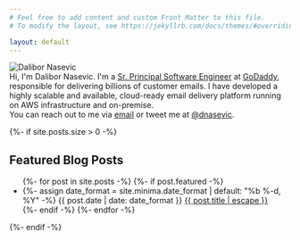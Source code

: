 ```yaml
---
# Feel free to add content and custom Front Matter to this file.
# To modify the layout, see https://jekyllrb.com/docs/themes/#overriding-theme-defaults

layout: default
---
```


<div class='primary-avatar'>
  <img alt="Dalibor Nasevic" src="/assets/dalibor.nasevic.profile.jpg" title="Dalibor Nasevic">
</div>

<div class='primary-about'>
  Hi, I'm Dalibor Nasevic. I'm a <a href="https://www.linkedin.com/in/dalibornasevic" target="_blank" title="My LinkedIn profile">Sr. Principal Software Engineer</a> at <a href="https://www.godaddy.com" target="_blank">GoDaddy</a>, responsible for delivering billions of customer emails. I have developed a highly scalable and available, cloud-ready email delivery platform running on AWS infrastructure and on-premise.
  <br>
  You can reach out to me via <a href="mailto:dalibor.nasevic@gmail.com" title="Email">email</a> or tweet me at <a href="https://twitter.com/dnasevic" title="Twitter" target="_blank">@dnasevic</a>.
</div>

{%- if site.posts.size > 0 -%}
<div class='primary-posts'>
  <h2 class="post-list-heading">Featured Blog Posts</h2>
  <ul class="post-list">
    {%- for post in site.posts -%}
      {%- if post.featured -%}
        <li>
          {%- assign date_format = site.minima.date_format | default: "%b %-d, %Y" -%}
          <span class="post-meta">{{ post.date | date: date_format }}</span>
          <a class="post-link" href="{{ post.url | relative_url }}">
            {{ post.title | escape }}
          </a>
        </li>
      {%- endif -%}
    {%- endfor -%}
  </ul>
</div>
{%- endif -%}
